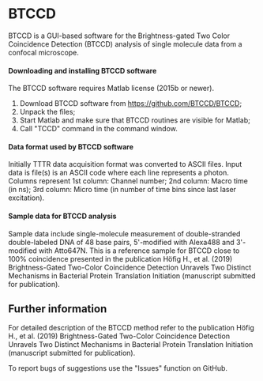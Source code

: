# BTCCD

BTCCD is a GUI-based software for the Brightness-gated Two Color Coincidence Detection (BTCCD) analysis of single molecule data from a confocal microscope.

#### Downloading and installing BTCCD software
The BTCCD software requires Matlab license (2015b or newer).
1. Download BTCCD software from https://github.com/BTCCD/BTCCD;
2. Unpack the files;
3. Start Matlab and make sure that BTCCD routines are visible for Matlab;
4. Call "TCCD" command in the command window.

#### Data format used by BTCCD software
Initially TTTR data acquisition format was converted to ASCII files. Input data is file(s) is an ASCII code where each line represents a photon. 
Columns represent
1st column: Channel number;
2nd column: Macro time (in ns);
3rd column: Micro time (in number of time bins since last laser excitation).

 #### Sample data for BTCCD analysis
 Sample data include single-molecule measurement of double-stranded double-labeled DNA of 48 base pairs, 5'-modified with Alexa488 and 3'-modified with Atto647N. This is a reference sample for BTCCD close to 100% coincidence presented in the publication Höfig H., et al. (2019) Brightness-Gated Two-Color Coincidence Detection Unravels Two Distinct Mechanisms in Bacterial Protein Translation Initiation (manuscript submitted for publication).

## Further information
For detailed description of the BTCCD method refer to the publication Höfig H., et al. (2019) Brightness-Gated Two-Color Coincidence Detection Unravels Two Distinct Mechanisms in Bacterial Protein Translation Initiation (manuscript submitted for publication).

To report bugs of suggestions use the "Issues" function on GitHub.
